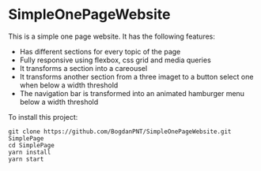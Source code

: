 # SimpleOnePageWebsite

This is a simple one page website. It has the following features:

- Has different sections for every topic of the page
- Fully responsive using flexbox, css grid and media queries
- It transforms a section into a careousel
- It transforms another section from a three imaget to a button select one when below a width threshold
- The navigation bar is transformed into an animated hamburger menu below a width threshold

To install this project:
```
git clone https://github.com/BogdanPNT/SimpleOnePageWebsite.git SimplePage
cd SimplePage
yarn install
yarn start
```
